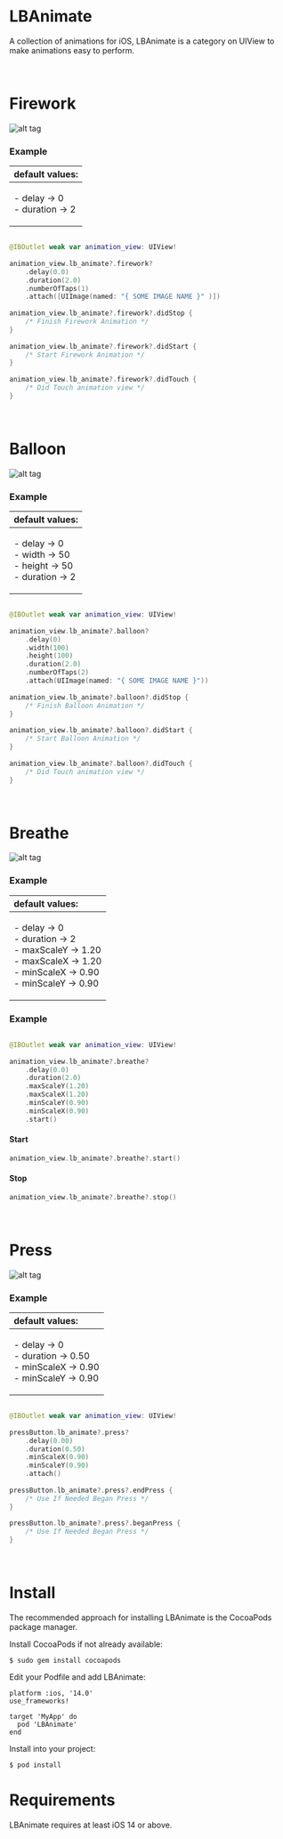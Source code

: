 # LBAnimate
A collection of animations for iOS, LBAnimate is a category on UIView to make animations easy to perform.

<br>

# Firework #

![alt tag](https://raw.github.com/lioz12131415/LBAnimate/main/Gifs/firework.gif)

### Example ###

|default values:|
|:---|
|<p>- delay -> 0 <br> - duration -> 2 <br></p>|

```swift

@IBOutlet weak var animation_view: UIView!
    
animation_view.lb_animate?.firework?
    .delay(0.0)
    .duration(2.0)
    .numberOfTaps(1)
    .attach([UIImage(named: "{ SOME IMAGE NAME }" )])
        
animation_view.lb_animate?.firework?.didStop {
    /* Finish Firework Animation */
}
        
animation_view.lb_animate?.firework?.didStart {
    /* Start Firework Animation */
}
        
animation_view.lb_animate?.firework?.didTouch {
    /* Did Touch animation view */
}

```

<br>

# Balloon #

![alt tag](https://raw.github.com/lioz12131415/LBAnimate/main/Gifs/balloon.gif)

### Example ###

|default values:|
|:---|
|<p>- delay -> 0 <br> - width -> 50 <br> - height -> 50  <br> - duration -> 2</p>|

```swift

@IBOutlet weak var animation_view: UIView!
    
animation_view.lb_animate?.balloon?
    .delay(0)
    .width(100)
    .height(100)
    .duration(2.0)
    .numberOfTaps(2)
    .attach(UIImage(named: "{ SOME IMAGE NAME }"))
        
animation_view.lb_animate?.balloon?.didStop {
    /* Finish Balloon Animation */
}
        
animation_view.lb_animate?.balloon?.didStart {
    /* Start Balloon Animation */
}
        
animation_view.lb_animate?.balloon?.didTouch {
    /* Did Touch animation view */
}

```

<br>

# Breathe #

![alt tag](https://raw.github.com/lioz12131415/LBAnimate/main/Gifs/breathe.gif)

### Example ###

|default values:|
|:---|
|<p>- delay -> 0 <br> - duration -> 2 <br> - maxScaleY -> 1.20 <br> - maxScaleX -> 1.20  <br> - minScaleX -> 0.90  <br> - minScaleY -> 0.90</p>|

### Example ###
```swift

@IBOutlet weak var animation_view: UIView!
    
animation_view.lb_animate?.breathe?
    .delay(0.0)
    .duration(2.0)
    .maxScaleY(1.20)
    .maxScaleX(1.20)
    .minScaleY(0.90)
    .minScaleX(0.90)
    .start()

```

#### Start ####
```swift 
animation_view.lb_animate?.breathe?.start()
```

#### Stop ####
```swift 
animation_view.lb_animate?.breathe?.stop()
```

<br>

# Press #

![alt tag](https://raw.github.com/lioz12131415/LBAnimate/main/Gifs/press.gif)

### Example ###

|default values:|
|:---|
|<p>- delay -> 0 <br> - duration -> 0.50 <br> - minScaleX -> 0.90 <br> - minScaleY -> 0.90</p>|

```swift

@IBOutlet weak var animation_view: UIView!
    
pressButton.lb_animate?.press?
    .delay(0.00)
    .duration(0.50)
    .minScaleX(0.90)
    .minScaleY(0.90)
    .attach()
        
pressButton.lb_animate?.press?.endPress {
    /* Use If Needed Began Press */
}
        
pressButton.lb_animate?.press?.beganPress {
    /* Use If Needed Began Press */
}

```

<br>

# Install #
The recommended approach for installing LBAnimate is the CocoaPods package manager.

Install CocoaPods if not already available:
```
$ sudo gem install cocoapods
```

Edit your Podfile and add LBAnimate:
```
platform :ios, '14.0'
use_frameworks!

target 'MyApp' do
  pod 'LBAnimate'
end
```

Install into your project:
```
$ pod install
```

# Requirements #
LBAnimate requires at least iOS 14 or above.
